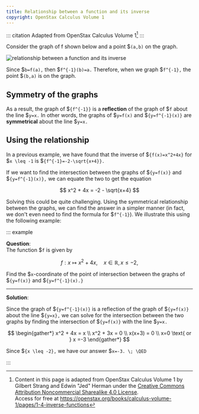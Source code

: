 ```yaml
---
title: Relationship between a function and its inverse
copyright: OpenStax Calculus Volume 1
---
```


<!-- prettier-ignore-start -->
::: citation
Adapted from OpenStax Calculus Volume 1[^cite]
:::
<!-- prettier-ignore-end -->

Consider the graph of f shown below and a point $`(a,b)` on the graph.

![relationship between a function and its inverse](/images/h2/fns/openStax_functions_inverse_relationship.jpeg)

Since $`b=f(a),` then $`f^{-1}(b)=a.` Therefore, when we graph $`f^{-1},` the
point $`(b,a)` is on the graph.

## Symmetry of the graphs

As a result, the graph of
$`{f^{-1}}` is a **reflection** of the graph of $`f`
about the line $`y=x.` In other words, the graphs of $`y=f(x)` and
$`{y=f^{-1}(x)}`
are **symmetrical** about the line $`y=x.`

## Using the relationship

In a previous example, we have found that the inverse of
$`{f(x)=x^2+4x}` for
$`x \leq -1` is $`{f^{-1}=-2-\sqrt{x+4}}.`

If we want to find the intersection between the graphs of
$`{y=f(x)}` and
$`{y=f^{-1}(x)},` we can equate the two to get the equation

$$ x^2 + 4x = -2 - \sqrt{x+4} $$

Solving this could be quite challenging. Using the symmetrical relationship
between the graphs, we can find the answer in a simpler manner (in fact, we
don't even need to find the formula for $`f^{-1}`). We illustrate this using the
following example:

<!-- prettier-ignore-start -->
::: example

**Question**:\
The function $`f` is given by

$$ f: x \mapsto x^2+4x, \quad x \in \mathbb{R}, x \leq -2, $$

Find the $`x`-coordinate of the point of intersection between the graphs of $`{y=f(x)}` and $`{y=f^{-1}(x).}`

---

**Solution**:

Since the graph of $`{y=f^{-1}(x)}` is a reflection of the graph of $`{y=f(x)}` about the line $`{y=x},` we can solve for the intersection between the two graphs by finding the intersection of $`{y=f(x)}` with the line $`y=x.`

$$ \begin{gather*} x^2 + 4x = x \\ x^2 + 3x = 0 \\ x(x+3) = 0 \\ x=0 \text{ or } x =-3 \end{gather*} $$

Since $`{x \leq -2},` we have our answer $`x=-3. \; \QED`

:::
<!-- prettier-ignore-end -->

[^cite]:
    Content in this page is adapted from OpenStax Calculus Volume 1 by Gilbert
    Strang and Edwin "Jed" Herman under the
    [Creative Commons Attribution Noncommercial Sharealike 4.0 License](https://creativecommons.org/licenses/by-nc-sa/4.0).\
    Access
    for free at
    <https://openstax.org/books/calculus-volume-1/pages/1-4-inverse-functions>
